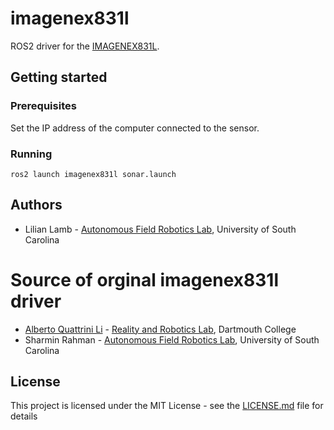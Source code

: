 # imagenex831l

ROS2 driver for the [IMAGENEX831L](https://imagenex.com/products/831l-pipe-profiling).

## Getting started

### Prerequisites

Set the IP address of the computer connected to the sensor.

### Running
```
ros2 launch imagenex831l sonar.launch
```

## Authors
* Lilian Lamb - [Autonomous Field Robotics Lab](https://afrl.cse.sc.edu), University of South Carolina
  
# Source of orginal imagenex831l driver
* [Alberto Quattrini Li](https://sites.google.com/view/albertoq) - [Reality and Robotics Lab](https://rlab.cs.dartmouth.edu), Dartmouth College
* Sharmin Rahman - [Autonomous Field Robotics Lab](https://afrl.cse.sc.edu), University of South Carolina

## License

This project is licensed under the MIT License - see the [LICENSE.md](LICENSE.md) file for details
